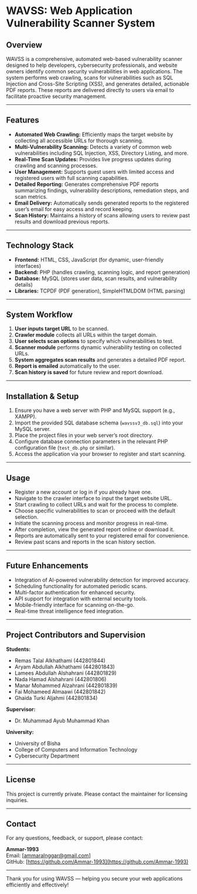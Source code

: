 
# WAVSS: Web Application Vulnerability Scanner System

## Overview

WAVSS is a comprehensive, automated web-based vulnerability scanner designed to help developers, cybersecurity professionals, and website owners identify common security vulnerabilities in web applications. The system performs web crawling, scans for vulnerabilities such as SQL Injection and Cross-Site Scripting (XSS), and generates detailed, actionable PDF reports. These reports are delivered directly to users via email to facilitate proactive security management.

---

## Features

- **Automated Web Crawling:** Efficiently maps the target website by collecting all accessible URLs for thorough scanning.
- **Multi-Vulnerability Scanning:** Detects a variety of common web vulnerabilities including SQL Injection, XSS, Directory Listing, and more.
- **Real-Time Scan Updates:** Provides live progress updates during crawling and scanning processes.
- **User Management:** Supports guest users with limited access and registered users with full scanning capabilities.
- **Detailed Reporting:** Generates comprehensive PDF reports summarizing findings, vulnerability descriptions, remediation steps, and scan metrics.
- **Email Delivery:** Automatically sends generated reports to the registered user’s email for easy access and record keeping.
- **Scan History:** Maintains a history of scans allowing users to review past results and download previous reports.

---

## Technology Stack

- **Frontend:** HTML, CSS, JavaScript (for dynamic, user-friendly interfaces)
- **Backend:** PHP (handles crawling, scanning logic, and report generation)
- **Database:** MySQL (stores user data, scan results, and vulnerability details)
- **Libraries:** TCPDF (PDF generation), SimpleHTMLDOM (HTML parsing)

---

## System Workflow

1. **User inputs target URL** to be scanned.
2. **Crawler module** collects all URLs within the target domain.
3. **User selects scan options** to specify which vulnerabilities to test.
4. **Scanner module** performs dynamic vulnerability testing on collected URLs.
5. **System aggregates scan results** and generates a detailed PDF report.
6. **Report is emailed** automatically to the user.
7. **Scan history is saved** for future review and report download.

---

## Installation & Setup

1. Ensure you have a web server with PHP and MySQL support (e.g., XAMPP).
2. Import the provided SQL database schema (`wavssv3_db.sql`) into your MySQL server.
3. Place the project files in your web server’s root directory.
4. Configure database connection parameters in the relevant PHP configuration file (`test_db.php` or similar).
5. Access the application via your browser to register and start scanning.

---

## Usage

- Register a new account or log in if you already have one.
- Navigate to the crawler interface to input the target website URL.
- Start crawling to collect URLs and wait for the process to complete.
- Choose specific vulnerabilities to scan or proceed with the default selection.
- Initiate the scanning process and monitor progress in real-time.
- After completion, view the generated report online or download it.
- Reports are automatically sent to your registered email for convenience.
- Review past scans and reports in the scan history section.

---

## Future Enhancements

- Integration of AI-powered vulnerability detection for improved accuracy.
- Scheduling functionality for automated periodic scans.
- Multi-factor authentication for enhanced security.
- API support for integration with external security tools.
- Mobile-friendly interface for scanning on-the-go.
- Real-time threat intelligence feed integration.
  
---

## Project Contributors and Supervision

**Students:**  
- Remas Talal Alkhathami (442801844)  
- Aryam Abdullah Alkhathami (442801843)  
- Lamees Abdullah Alshahrani (442801829)  
- Nada Hamad Alshahrani (442801806)  
- Manar Mohammed Alzahrani (442801839)  
- Fai Mohameed Almaawi (442801842)  
- Ghaida Turki Aljahmi (442801834)  

**Supervisor:**  
- Dr. Muhammad Ayub Muhammad Khan  

**University:**  
- University of Bisha  
- College of Computers and Information Technology  
- Cybersecurity Department  

---

## License

This project is currently private. Please contact the maintainer for licensing inquiries.

---

## Contact

For any questions, feedback, or support, please contact:

**Ammar-1993**  
Email: [ammaralnggar@gmail.com]  
GitHub: [https://github.com/Ammar-1993](https://github.com/Ammar-1993)

---

Thank you for using WAVSS — helping you secure your web applications efficiently and effectively!
